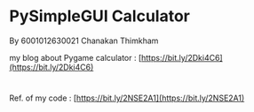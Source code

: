 # PySimpleGUI Calculator

By 6001012630021 Chanakan Thimkham

my blog about Pygame calculator : [https://bit.ly/2Dki4C6](https://bit.ly/2Dki4C6)

#
Ref. of my code : [https://bit.ly/2NSE2A1](https://bit.ly/2NSE2A1)



